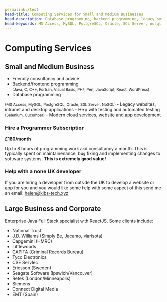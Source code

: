```yaml
---
permalink:/test
head-title: Computing Services for Small and Medium Businesses
head-description: Database programming, backend programming, legacy systems, desktop applications, testing, websites, cloud, intranet, mobile apps
head-keywords: MS Access, MySQL, PostgreSQL, Oracle, SQL Server, nosql, AWS, java, c, c++, PHP, perl, JavaScript, Fortran, Visual Basic
---
```

# Computing Services 



## Small and Medium Business

<div class="hmj-home-icon">
<i class="far fa-building"></i>
</div>

- Friendly consultancy and advice
- Backend/frontend programming <br/>
<span style="font-size:0.75rem">(Java, C, C++, Fortran, Visual Basic, PHP, Perl, JavaScript, React, WordPress)</span>
- Database programming <br />
<span style="font-size:0.75rem">
 (MS Access, MySQL, PostgreSQL, Oracle, SQL Server, NoSQL)
</span>
- Legacy websites, intranet and desktop applications
- Help with testing and automated testing <br />
<span style="font-size:0.75rem">(Selenium, Cucumber)</span>
- Modern cloud services, website and app development

<div class="box">
<h3>Hire a Programmer Subscription</h3>
<div class="content">
<strong>£180/month</strong>

<p>Up to 8 hours of programming work and consultancy a month.
This is typically spent on maintainenance,
bug fixing and implementing changes to software systems. <strong>This is extremely good value!</strong>
</p>
</div>
</div>

<div class="box">
<h3>Help with a none UK developer</h3>
<div class="content">
 If you are hiring a developer from outside
 the UK 
to develop a website or app for you and you 
would like some help with some aspect of this
 send me an email: <a href="mailto:helen@kibs-tech.xyz">helen@kibs-tech.xyz</a>

</div>
</div>


## Large Business and Corporate

<div class="hmj-home-icon">
<i class="fas fa-sitemap"></i>
</div>

Enterprise Java Full Stack specialist with ReactJS. Some clients include:
- National Trust
- J.D. Williams (Simply Be, Jacamo, Marisota)
- Capgemini (HMRC)
- Littlewoods
- CAPITA (Criminal Records Bureau)
- Tyco Electronics
- CSE Servlec
- Ericsson (Sweden)
- Seagate Software (Ipswich/Vancouver)
- Retek (London/Minneapolis)
- Siemens
- Connect Digital Media
- EMT (Spain)
